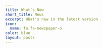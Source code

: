 ```yaml
---
title: What's New
short_title: News
excerpt: What's new in the latest version
icon:
  name: fa fa-newspaper-o
color: blue
layout: posts
---
```

